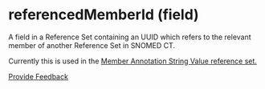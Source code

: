 # referencedMemberId (field)

A field in a Reference Set containing an UUID which refers to the relevant member of another Reference Set in SNOMED CT.

Currently this is used in the [Member Annotation String Value reference set.](<../../../5 reference-set-release-files-specification/5.2 reference-set-types/5.2.4 metadata-reference-sets/5.2.4.9-member-annotation-string-value-reference-set.md>)






<a href="https://docs.google.com/forms/d/e/1FAIpQLScTmbZIf0UEQwYDkY27EEWBkaiYkHSbR0_9DmFrMLXoQLyL7Q/viewform?usp=pp_url&entry.1767247133=Release+File+Specification&entry.670899847=referencedMemberId%20%28field%29" class="button primary">Provide Feedback</a>
